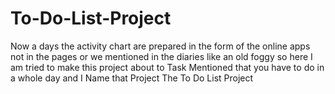 # To-Do-List-Project
Now a days the activity chart are prepared in the form of the online apps not in the pages or we mentioned in the diaries like an old foggy so here I am tried to make this project about to Task Mentioned that you have to do in a whole day and I Name that Project The To Do List Project 
